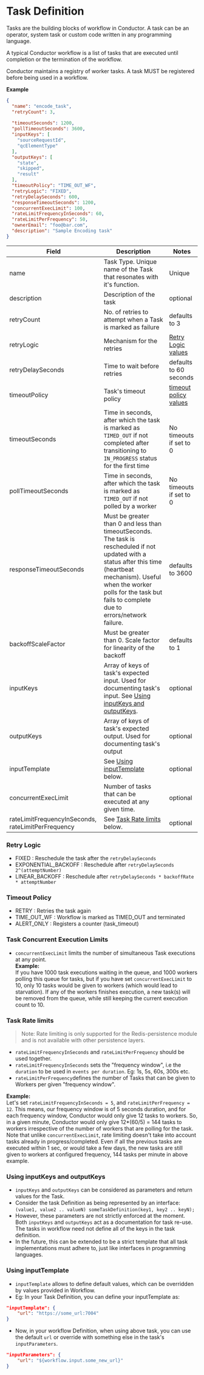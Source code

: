 # Task Definition

Tasks are the building blocks of workflow in Conductor. A task can be an operator, system task or custom code written in any programming language.

A typical Conductor workflow is a list of tasks that are executed until completion or the termination of the workflow.

Conductor maintains a registry of worker tasks.  A task MUST be registered before being used in a workflow.

**Example**
``` json
{
  "name": "encode_task",
  "retryCount": 3,
  
  "timeoutSeconds": 1200,
  "pollTimeoutSeconds": 3600,
  "inputKeys": [
    "sourceRequestId",
    "qcElementType"
  ],
  "outputKeys": [
    "state",
    "skipped",
    "result"
  ],
  "timeoutPolicy": "TIME_OUT_WF",
  "retryLogic": "FIXED",
  "retryDelaySeconds": 600,
  "responseTimeoutSeconds": 1200,
  "concurrentExecLimit": 100,
  "rateLimitFrequencyInSeconds": 60,
  "rateLimitPerFrequency": 50,
  "ownerEmail": "foo@bar.com",
  "description": "Sample Encoding task"
}
```

| Field                                              | Description                                                                                                                                                                                                                                     | Notes                                    |
|----------------------------------------------------|-------------------------------------------------------------------------------------------------------------------------------------------------------------------------------------------------------------------------------------------------|------------------------------------------|
| name                                               | Task Type. Unique name of the Task that resonates with it's function.                                                                                                                                                                           | Unique                                   |
| description                                        | Description of the task                                                                                                                                                                                                                         | optional                                 |
| retryCount                                         | No. of retries to attempt when a Task is marked as failure                                                                                                                                                                                      | defaults to 3                            |
| retryLogic                                         | Mechanism for the retries                                                                                                                                                                                                                       | [Retry Logic values](#retry-logic)       |
| retryDelaySeconds                                  | Time to wait before retries                                                                                                                                                                                                                     | defaults to 60 seconds                   |
| timeoutPolicy                                      | Task's timeout policy                                                                                                                                                                                                                           | [timeout policy values](#timeout-policy) |
| timeoutSeconds                                     | Time in seconds, after which the task is marked as `TIMED_OUT` if not completed after transitioning to `IN_PROGRESS` status for the first time                                                                                                  | No timeouts if set to 0                  |
| pollTimeoutSeconds                                 | Time in seconds, after which the task is marked as `TIMED_OUT` if not polled by a worker                                                                                                                                                        | No timeouts if set to 0                  |
| responseTimeoutSeconds                             | Must be greater than 0 and less than timeoutSeconds. The task is rescheduled if not updated with a status after this time (heartbeat mechanism). Useful when the worker polls for the task but fails to complete due to errors/network failure. | defaults to 3600                         |
| backoffScaleFactor                                 | Must be greater than 0. Scale factor for linearity of the backoff                                                                                                                                                                               | defaults to 1                            |
| inputKeys                                          | Array of keys of task's expected input.  Used for documenting task's input. See [Using inputKeys and outputKeys](#using-inputkeys-and-outputkeys).                                                                                              | optional                                 |
| outputKeys                                         | Array of keys of task's expected output.  Used for documenting task's output                                                                                                                                                                    | optional                                 |
| inputTemplate                                      | See [Using inputTemplate](#using-inputtemplate) below.                                                                                                                                                                                          | optional                                 |
| concurrentExecLimit                                | Number of tasks that can be executed at any given time.                                                                                                                                                                                         | optional                                 |
| rateLimitFrequencyInSeconds, rateLimitPerFrequency | See [Task Rate limits](#task-rate-limits) below.                                                                                                                                                                                                | optional                                 |


### Retry Logic

* FIXED : Reschedule the task after the ```retryDelaySeconds```
* EXPONENTIAL_BACKOFF : Reschedule after ```retryDelaySeconds  2^(attemptNumber)```
* LINEAR_BACKOFF : Reschedule after ```retryDelaySeconds * backoffRate * attemptNumber```
 
### Timeout Policy

* RETRY : Retries the task again
* TIME_OUT_WF : Workflow is marked as TIMED_OUT and terminated
* ALERT_ONLY : Registers a counter (task_timeout)

### Task Concurrent Execution Limits

* `concurrentExecLimit` limits the number of simultaneous Task executions at any point.  
**Example:**  
If you have 1000 task executions waiting in the queue, and 1000 workers polling this queue for tasks, but if you have set `concurrentExecLimit` to 10, only 10 tasks would be given to workers (which would lead to starvation). If any of the workers finishes execution, a new task(s) will be removed from the queue, while still keeping the current execution count to 10.

### Task Rate limits

> Note: Rate limiting is only supported for the Redis-persistence module and is not available with other persistence layers.

* `rateLimitFrequencyInSeconds` and `rateLimitPerFrequency` should be used together.
* `rateLimitFrequencyInSeconds` sets the "frequency window", i.e the `duration` to be used in `events per duration`. Eg: 1s, 5s, 60s, 300s etc.
* `rateLimitPerFrequency`defines the number of Tasks that can be given to Workers per given "frequency window".  

**Example:**  
Let's set `rateLimitFrequencyInSeconds = 5`, and `rateLimitPerFrequency = 12`. This means, our frequency window is of 5 seconds duration, and for each frequency window, Conductor would only give 12 tasks to workers. So, in a given minute, Conductor would only give 12*(60/5) = 144 tasks to workers irrespective of the number of workers that are polling for the task.  
Note that unlike `concurrentExecLimit`, rate limiting doesn't take into account tasks already in progress/completed. Even if all the previous tasks are executed within 1 sec, or would take a few days, the new tasks are still given to workers at configured frequency, 144 tasks per minute in above example.   


### Using inputKeys and outputKeys

* `inputKeys` and `outputKeys` can be considered as parameters and return values for the Task. 
* Consider the task Definition as being represented by an interface: ```(value1, value2 .. valueN) someTaskDefinition(key1, key2 .. keyN);```
* However, these parameters are not strictly enforced at the moment. Both `inputKeys` and `outputKeys` act as a documentation for task re-use. The tasks in workflow need not define all of the keys in the task definition.
* In the future, this can be extended to be a strict template that all task implementations must adhere to, just like interfaces in programming languages.

### Using inputTemplate

* `inputTemplate` allows to define default values, which can be overridden by values provided in Workflow.
* Eg: In your Task Definition, you can define your inputTemplate as:

```json
"inputTemplate": {
    "url": "https://some_url:7004"
}
```

* Now, in your workflow Definition, when using above task, you can use the default `url` or override with something else in the task's `inputParameters`.

```json
"inputParameters": {
    "url": "${workflow.input.some_new_url}"
}
```
